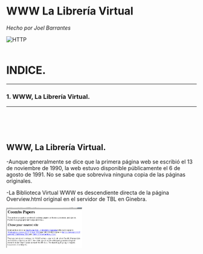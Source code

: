 # WWW La Librería Virtual
*Hecho por Joel Barrantes*

![HTTP](https://media.giphy.com/media/5zsi2v0SD5wmo3fiQC/giphy.gif)
<br />
<br />
# INDICE.
-----------------------
### 1. WWW, La Librería Virtual.
*****************************
<br />
<br />
<br />

## WWW, La Librería Virtual.

-Aunque generalmente se dice que la primera página web se escribió el 13 de noviembre de 1990, la web estuvo disponible públicamente el 6 de agosto de 1991. No se sabe que sobreviva ninguna copia de las páginas originales.

-La Biblioteca Virtual WWW es descendiente directa de la página Overview.html original en el servidor de TBL en Ginebra.


<img src="/img/Coombs.png" alt="Coombs" width="200"/>
